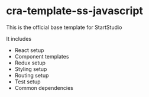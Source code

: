 # cra-template-ss-javascript

This is the official base template for StartStudio

It includes
- React setup
- Component templates
- Redux setup
- Styling setup
- Routing setup
- Test setup
- Common dependencies